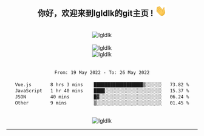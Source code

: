 <div align="center">
<h2> 你好，欢迎来到lgldlk的git主页 ! <img src="https://github.com/lgldlk/lgldlk/blob/main/gifs/Hi.gif" width="30px"></h2>
</div>

<div align="center">
 </br>
 <img src="http://aiitapp.cn:8091/?color=rgba(37,144,118,1)&shadowColor=rgba(12,16,20,1)&fontSize=120&&shadowOffsetX=9&shadowOffsetY=11" height="26px" alt="lgldlk" />
 </br>

   </br>
 <img src="https://github-readme-stats.vercel.app/api?username=lgldlk&show_icons=true&theme=gotham&locale=cn" alt="lgldlk" />
 

</br>

<img  src="http://github-readme-stats.vercel.app/api/top-langs/?username=lgldlk&show_icons=true&theme=gotham&locale=cn&layout=compact" alt="lgldlk"/>  
</br>
</br>

<!--START_SECTION:waka-->

```text
From: 19 May 2022 - To: 26 May 2022

Vue.js       8 hrs 3 mins    ██████████████████▒░░░░░░   73.82 %
JavaScript   1 hr 40 mins    ████░░░░░░░░░░░░░░░░░░░░░   15.37 %
JSON         40 mins         █▓░░░░░░░░░░░░░░░░░░░░░░░   06.24 %
Other        9 mins          ▒░░░░░░░░░░░░░░░░░░░░░░░░   01.45 %
```

<!--END_SECTION:waka-->

 </br>
  <img src="https://visitor-badge.glitch.me/badge?page_id=lgldlk" alt="lgldlk" />

---

 

